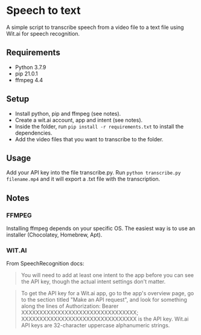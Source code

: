# Speech to text
A simple script to transcribe speech from a video file to a text file using Wit.ai for speech recognition.

## Requirements

- Python 3.7.9
- pip 21.0.1
- ffmpeg 4.4

## Setup

- Install python, pip and ffmpeg (see notes).
- Create a wit.ai account, app and intent (see notes).
- Inside the folder, run `pip install -r requirements.txt` to install the dependencies.
- Add the video files that you want to transcribe to the folder.

## Usage

Add your API key into the file transcribe.py.
Run `python transcribe.py filename.mp4` and it will export a .txt file with the transcription.

## Notes

### FFMPEG
Installing ffmpeg depends on your specific OS. The easiest way is to use an installer (Chocolatey, Homebrew, Apt).

### WIT.AI
From SpeechRecognition docs:

>You will need to add at least one intent to the app before you can see the API key, though the actual intent settings don't matter.

>To get the API key for a Wit.ai app, go to the app's overview page, go to the section titled "Make an API request", and look for something along the lines of Authorization: Bearer XXXXXXXXXXXXXXXXXXXXXXXXXXXXXXXX; XXXXXXXXXXXXXXXXXXXXXXXXXXXXXXXX is the API key. Wit.ai API keys are 32-character uppercase alphanumeric strings.
